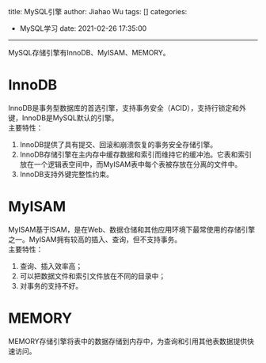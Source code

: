 title: MySQL引擎
author: Jiahao Wu
tags: []
categories:
  - MySQL学习
date: 2021-02-26 17:35:00
---
MySQL存储引擎有InnoDB、MyISAM、MEMORY。

# InnoDB

InnoDB是事务型数据库的首选引擎，支持事务安全（ACID），支持行锁定和外键，InnoDB是MySQL默认的引擎。  
主要特性：
1. InnoDB提供了具有提交、回滚和崩溃恢复的事务安全存储引擎。  
2. InnoDB存储引擎在主内存中缓存数据和索引而维持它的缓冲池。它表和索引放在一个逻辑表空间中，而MyISAM表中每个表被存放在分离的文件中。  
3. InnoDB支持外键完整性约束。  

# MyISAM

MyISAM基于ISAM，是在Web、数据仓储和其他应用环境下最常使用的存储引擎之一。MyISAM拥有较高的插入、查询，但不支持事务。  
主要特性：  
1. 查询、插入效率高；  
2. 可以把数据文件和索引文件放在不同的目录中；  
3. 对事务的支持不好。  

# MEMORY

MEMORY存储引擎将表中的数据存储到内存中，为查询和引用其他表数据提供快速访问。  